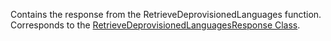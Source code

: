 Contains the response from the RetrieveDeprovisionedLanguages function. 
Corresponds to the [RetrieveDeprovisionedLanguagesResponse Class](https://msdn.microsoft.com/library/microsoft.crm.sdk.messages.retrievedeprovisionedlanguagesresponse.aspx).
